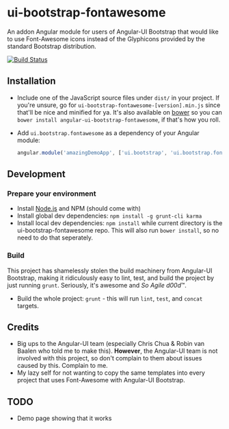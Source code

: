 # ui-bootstrap-fontawesome
An addon Angular module for users of Angular-UI Bootstrap that would like to use Font-Awesome icons instead of the Glyphicons provided by the standard Bootstrap distribution.

[![Build Status](https://secure.travis-ci.org/maxfierke/ui-bootstrap-fontawesome.svg)](http://travis-ci.org/maxfierke/ui-bootstrap-fontawesome)

## Installation

* Include one of the JavaScript source files under `dist/` in your project. If you're unsure, go for `ui-bootstrap-fontawesome-[version].min.js` since that'll be nice and minified for ya. It's also available on [bower](http://bower.io/search/?q=angular-ui-bootstrap-fontawesome) so you can `bower install angular-ui-bootstrap-fontawesome`, if that's how you roll.

* Add `ui.bootstrap.fontawesome` as a dependency of your Angular module:

	```javascript
	angular.module('amazingDemoApp', ['ui.bootstrap', 'ui.bootstrap.fontawesome']);
	```

## Development
### Prepare your environment
* Install [Node.js](http://nodejs.org/) and NPM (should come with)
* Install global dev dependencies: `npm install -g grunt-cli karma`
* Install local dev dependencies: `npm install` while current directory is the ui-bootstrap-fontawesome repo. This will also run `bower install`, so no need to do that seperately.

### Build
This project has shamelessly stolen the build machinery from Angular-UI Bootstrap, making it ridiculously easy to lint, test, and build the project by just running `grunt`. Seriously, it's awesome and *So Agile d00d*&trade;.

* Build the whole project: `grunt` - this will run `lint`, `test`, and `concat` targets.

## Credits
* Big ups to the Angular-UI team (especially Chris Chua &amp; Robin van Baalen who told me to make this). **However**, the Angular-UI team is not involved with this project, so don't complain to them about issues caused by this. Complain to me.
* My lazy self for not wanting to copy the same templates into every project that uses Font-Awesome with Angular-UI Bootstrap.

## TODO
* Demo page showing that it works
